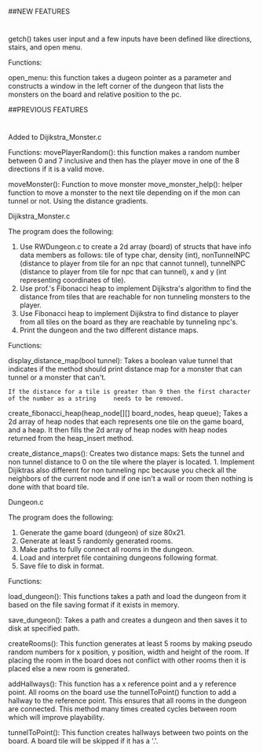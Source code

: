 ##NEW FEATURES
##
#

getch() takes user input and a few inputs have been defined like directions, stairs, and open menu.

Functions:

open_menu: this function takes a dugeon pointer as a parameter and constructs a window in the left corner of the dungeon that lists the monsters on the board and relative position to the pc.

##PREVIOUS FEATURES
##
#

Added to Dijikstra_Monster.c

Functions:
movePlayerRandom(): this function makes a random number between 0 and 7 inclusive and then has the player move in one of the 8 directions if it is a valid move.

moveMonster(): Function to move monster
move_monster_help(): helper function to move a monster to the next tile depending on if the mon can tunnel or not. Using the distance gradients.

Dijikstra_Monster.c

The program does the following:

1. Use RWDungeon.c to create a 2d array (board) of structs that have info data members as follows: tile of type char, density (int), nonTunnelNPC (distance to player from tile for an npc that cannot tunnel), tunnelNPC (distance to player from tile for npc that can tunnel), x and y (int representing coordinates of tile).
2. Use prof.'s Fibonacci heap to implement Dijikstra's algorithm to find the distance from tiles that are reachable for non tunneling monsters to the player.
3. Use Fibonacci heap to implement Dijikstra to find distance to player from all tiles on the board as they are reachable by tunneling npc's.
4. Print the dungeon and the two different distance maps.

Functions:

display_distance_map(bool tunnel):
	Takes a boolean value tunnel that indicates if the method should print distance map for a monster 	that can tunnel or a monster that can't.

	If the distance for a tile is greater than 9 then the first character of the number as a string 	needs to be removed.

create_fibonacci_heap(heap_node[][] board_nodes, heap queue);
	Takes a 2d array of heap nodes that each represents one tile on the game board, and a heap. It 
	then fills the 2d array of heap nodes with heap nodes returned from the heap_insert method.

create_distance_maps():
	Creates two distance maps:
	Sets the tunnel and non tunnel distance to 0 on the tile where the player is located.
	1. Implement Dijiktras also different for non tunneling npc because you check all the neighbors of 	the current node and if one isn't a wall or room then nothing is done with that board tile.

Dungeon.c

The program does the following:

1. Generate the game board (dungeon) of size 80x21.
2. Generate at least 5 randomly generated rooms.
3. Make paths to fully connect all rooms in the dungeon.
4. Load and interpret file containing dungeons following format.
5. Save file to disk in format.

Functions:

load_dungeon():
	This functions takes a path and load the dungeon from it based on the file saving format if it exists in memory.

save_dungeon():
	Takes a path and creates a dungeon and then saves it to disk at specified path.

createRooms():
	This function generates at least 5 rooms by making pseudo random numbers for x position, y position, width and height of the room. If placing the room in the board does not conflict with other rooms then it is placed else a new room is generated.

addHallways():
	This function has a x reference point and a y reference point. All rooms on the board use the tunnelToPoint() function to add a hallway to the reference point. This ensures that all rooms in the dungeon are connected. This method many times created cycles between room which will improve playability.

tunnelToPoint():
	This function creates hallways between two points on the board. A board tile will be skipped if it has a '.'.
